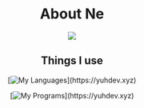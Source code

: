 <div align="center">
  
# About Ne
  
  <img src="https://discord.c99.nl/widget/theme-1/399982893394558989.png">
  
  ## Things I use
  [![My Languages](https://skillicons.dev/icons?i=cs,)](https://yuhdev.xyz)
  
  [![My Programs](https://skillicons.dev/icons?i=discord,github,ps,unity,vscode,visualstudio,)](https://yuhdev.xyz)


  </div>
